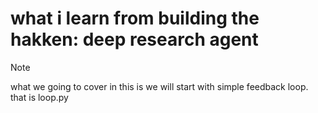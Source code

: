 # what i learn from building the hakken: deep research agent 

>[!NOTE] 
> what we going to cover in this is we will start with simple feedback loop.
> that is loop.py